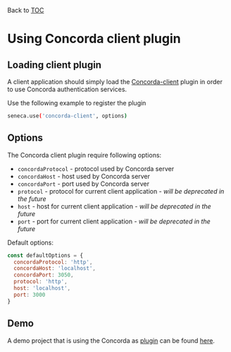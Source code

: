 Back to [TOC](../Readme.md)

# Using Concorda client plugin

## Loading client plugin

A client application should simply load the [Concorda-client](https://github.com/nearform/concorda-client) plugin in order to use Concorda authentication services. 

Use the following example to register the plugin

```sh
seneca.use('concorda-client', options)
```

## Options

The Concorda client plugin require following options:

 - ```concordaProtocol``` - protocol used by Concorda server  
 - ```concordaHost``` - host used by Concorda server  
 - ```concordaPort``` - port used by Concorda server  
 - ```protocol``` - protocol for current client application - *will be deprecated in the future*  
 - ```host``` - host for current client application - *will be deprecated in the future*  
 - ```port``` - port for current client application - *will be deprecated in the future*  


Default options:

```javascript
const defaultOptions = {
  concordaProtocol: 'http',
  concordaHost: 'localhost',
  concordaPort: 3050,
  protocol: 'http',
  host: 'localhost',
  port: 3000
}
```

## Demo

A demo project that is using the Concorda as [plugin](https://github.com/Concorda/concorda-client-demo/blob/master/start.js) can be found [here](https://github.com/Concorda/concorda-client-demo).